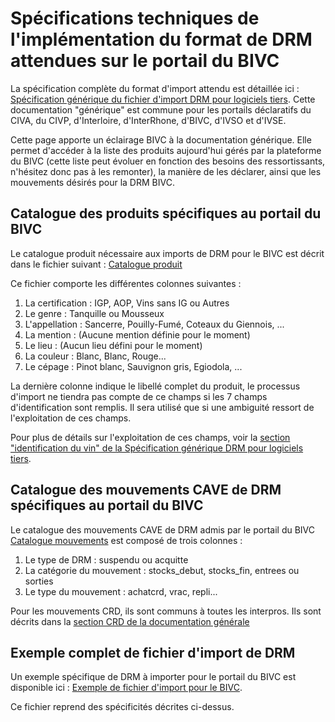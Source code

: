 # Spécifications techniques de l'implémentation du format de DRM attendues sur le portail du BIVC

La spécification complète du format d'import attendu est détaillée ici : [Spécification générique du fichier d'import DRM pour logiciels tiers](https://github.com/24eme/mutualisation-douane/blob/master/logiciels-tiers/). Cette documentation "générique" est commune pour les portails déclaratifs du CIVA, du CIVP, d'Interloire, d'InterRhone, d'BIVC, d'IVSO et d'IVSE.

Cette page apporte un éclairage BIVC à la documentation générique. Elle permet d'accéder à la liste des produits aujourd'hui gérés par la plateforme du BIVC (cette liste peut évoluer en fonction des besoins des ressortissants, n'hésitez donc pas à les remonter), la manière de les déclarer, ainsi que les mouvements désirés pour la DRM BIVC.

## Catalogue des produits spécifiques au portail du BIVC

Le catalogue produit nécessaire aux imports de DRM pour le BIVC est décrit dans le fichier suivant : [Catalogue produit](catalogue_produits.csv)

Ce fichier comporte les différentes colonnes suivantes :

1. La certification : IGP, AOP, Vins sans IG ou Autres
2. Le genre : Tanquille ou Mousseux
3. L'appellation : Sancerre, Pouilly-Fumé,  Coteaux du Giennois, ...
4. La mention : (Aucune mention définie pour le moment)
5. Le lieu : (Aucun lieu défini pour le moment)
6. La couleur : Blanc, Blanc, Rouge...
7. Le cépage : Pinot blanc, Sauvignon gris, Egiodola, ...

La dernière colonne indique le libellé complet du produit, le processus d'import ne tiendra pas compte de ce champs si les 7 champs d'identification sont remplis. Il sera utilisé que si une ambiguité ressort de l'exploitation de ces champs.

Pour plus de détails sur l'exploitation de ces champs, voir la [section "identification du vin" de la Spécification générique DRM pour logiciels tiers](https://github.com/24eme/mutualisation-douane/blob/master/logiciels-tiers/#description-des-lignes-cave).

## Catalogue des mouvements CAVE de DRM spécifiques au portail du BIVC

Le catalogue des mouvements CAVE de DRM admis par le portail du BIVC  [Catalogue mouvements](catalogue_mouvements.csv) est composé de trois colonnes :

1. Le type de DRM : suspendu ou acquitte
2. La catégorie du mouvement : stocks_debut, stocks_fin, entrees ou sorties
3. Le type du mouvement : achatcrd, vrac, repli...

Pour les mouvements CRD, ils sont communs à toutes les interpros. Ils sont décrits dans la [section CRD de la documentation générale](https://github.com/24eme/mutualisation-douane/blob/master/logiciels-tiers/#description-des-lignes-de-capsules-crd)

## Exemple complet de fichier d'import de DRM

Un exemple spécifique de DRM à importer pour le portail du BIVC est disponible ici : [Exemple de fichier d'import pour le BIVC](exemple_export_drm.csv).

Ce fichier reprend des spécificités décrites ci-dessus.
